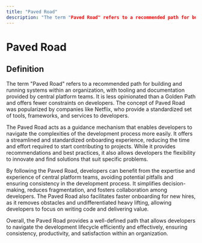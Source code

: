 ```yaml
---
title: "Paved Road"
description: "The term "Paved Road" refers to a recommended path for building and running systems within an organization, with tooling and documentation provided by central platform teams. It is less opinionated than a Golden Path and offers fewer constraints on developers. The concept of Paved Road was popularized by companies like Netflix, who provide a standardized set of tools, frameworks, and services to developers."
---
```


# Paved Road

## Definition

The term "Paved Road" refers to a recommended path for building and running systems within an organization, with tooling and documentation provided by central platform teams. It is less opinionated than a Golden Path and offers fewer constraints on developers. The concept of Paved Road was popularized by companies like Netflix, who provide a standardized set of tools, frameworks, and services to developers. 

The Paved Road acts as a guidance mechanism that enables developers to navigate the complexities of the development process more easily. It offers a streamlined and standardized onboarding experience, reducing the time and effort required to start contributing to projects. While it provides recommendations and best practices, it also allows developers the flexibility to innovate and find solutions that suit specific problems.

By following the Paved Road, developers can benefit from the expertise and experience of central platform teams, avoiding potential pitfalls and ensuring consistency in the development process. It simplifies decision-making, reduces fragmentation, and fosters collaboration among developers. The Paved Road also facilitates faster onboarding for new hires, as it removes obstacles and undifferentiated heavy lifting, allowing developers to focus on writing code and delivering value.

Overall, the Paved Road provides a well-defined path that allows developers to navigate the development lifecycle efficiently and effectively, ensuring consistency, productivity, and satisfaction within an organization.

